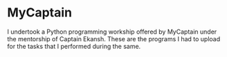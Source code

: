 # MyCaptain
I undertook a Python programming workship offered by MyCaptain under the mentorship of Captain Ekansh. These are the programs I had to upload for the tasks that I performed during the same.
